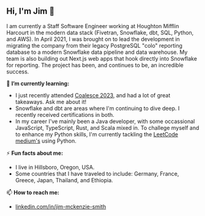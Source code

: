 ## Hi, I'm Jim 👋

I am currently a Staff Software Engineer working at Houghton Mifflin Harcourt in the modern data stack (Fivetran, Snowflake, dbt, SQL, Python, and AWS). In April 2021, I was brought on to lead the development in migrating the company from their legacy PostgreSQL "colo" reporting database to a modern Snowflake data pipeline and data warehouse. My team is also building out Next.js web apps that hook directly into Snowflake for reporting. The project has been, and continues to be, an incredible success.

🌱 **I’m currently learning:**
 - I just recently attended [Coalesce 2023](https://coalesce.getdbt.com/), and had a lot of great takeaways. Ask me about it!
 - Snowflake and dbt are areas where I'm continuing to dive deep.  I recently received certifications in both.  
 - In my career I've mainly been a Java developer, with some occassional JavaScript, TypeScript, Rust, and Scala mixed in.  To challege myself and to enhance my Python skills, I'm currently tackling the [LeetCode medium's](https://leetcode.com/explore/interview/card/top-interview-questions-medium/) using Python.

⚡ **Fun facts about me:**
 - I live in Hillsboro, Oregon, USA.
 - Some countries that I have traveled to include: Germany, France, Greece, Japan, Thailand, and Ethiopia.

📫 **How to reach me:**
 - [linkedin.com/in/jim-mckenzie-smith](https://www.linkedin.com/in/jim-mckenzie-smith/)

<!--

- 🔭 I’m currently working on ...
-  ...
- 👯 I’m looking to collaborate on ...
- 🤔 I’m looking for help with ...
- 💬 Ask me about ...
-  ...
- 😄 Pronouns: ...
- ⚡ Fun fact: ...
-->
